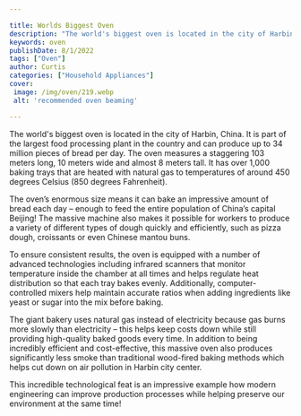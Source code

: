```yaml
---

title: Worlds Biggest Oven
description: "The world's biggest oven is located in the city of Harbin, China. It is part of the largest food processing plant in the country a...learn more about it now"
keywords: oven
publishDate: 8/1/2022
tags: ["Oven"]
author: Curtis
categories: ["Household Appliances"]
cover: 
 image: /img/oven/219.webp
 alt: 'recommended oven beaming'

---
```


The world's biggest oven is located in the city of Harbin, China. It is part of the largest food processing plant in the country and can produce up to 34 million pieces of bread per day. The oven measures a staggering 103 meters long, 10 meters wide and almost 8 meters tall. It has over 1,000 baking trays that are heated with natural gas to temperatures of around 450 degrees Celsius (850 degrees Fahrenheit). 

The oven’s enormous size means it can bake an impressive amount of bread each day – enough to feed the entire population of China’s capital Beijing! The massive machine also makes it possible for workers to produce a variety of different types of dough quickly and efficiently, such as pizza dough, croissants or even Chinese mantou buns. 

To ensure consistent results, the oven is equipped with a number of advanced technologies including infrared scanners that monitor temperature inside the chamber at all times and helps regulate heat distribution so that each tray bakes evenly. Additionally, computer-controlled mixers help maintain accurate ratios when adding ingredients like yeast or sugar into the mix before baking. 

The giant bakery uses natural gas instead of electricity because gas burns more slowly than electricity – this helps keep costs down while still providing high-quality baked goods every time. In addition to being incredibly efficient and cost-effective, this massive oven also produces significantly less smoke than traditional wood-fired baking methods which helps cut down on air pollution in Harbin city center. 

This incredible technological feat is an impressive example how modern engineering can improve production processes while helping preserve our environment at the same time!
